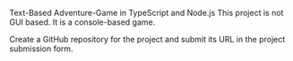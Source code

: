 Text-Based Adventure-Game in TypeScript and Node.js
This project is not GUI based. It is a console-based game.

Create a GitHub repository for the project and submit its URL in the project submission form.
